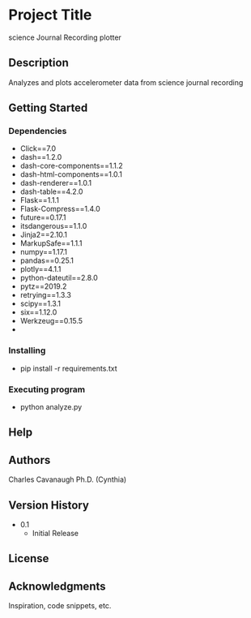 # Project Title

science Journal Recording plotter

## Description

Analyzes and plots accelerometer data from science journal recording

## Getting Started

### Dependencies

* Click==7.0
* dash==1.2.0
* dash-core-components==1.1.2
* dash-html-components==1.0.1
* dash-renderer==1.0.1
* dash-table==4.2.0
* Flask==1.1.1
* Flask-Compress==1.4.0
* future==0.17.1
* itsdangerous==1.1.0
* Jinja2==2.10.1
* MarkupSafe==1.1.1
* numpy==1.17.1
* pandas==0.25.1
* plotly==4.1.1
* python-dateutil==2.8.0
* pytz==2019.2
* retrying==1.3.3
* scipy==1.3.1
* six==1.12.0
* Werkzeug==0.15.5
* 


### Installing

* pip install -r requirements.txt

### Executing program

* python analyze.py


## Help

## Authors

Charles Cavanaugh Ph.D. (Cynthia)

## Version History

* 0.1
    * Initial Release

## License

## Acknowledgments

Inspiration, code snippets, etc.
